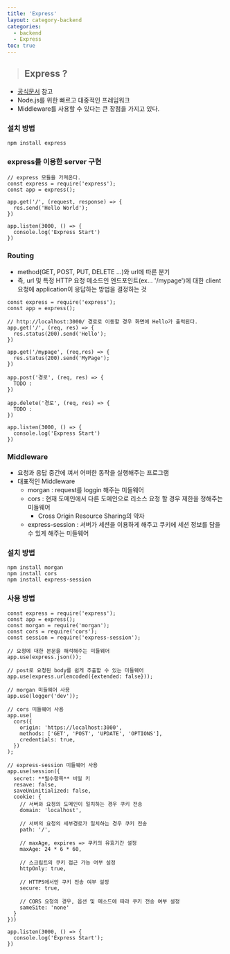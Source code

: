 ```yaml
---
title: 'Express'
layout: category-backend
categories:
  - backend
  - Express
toc: true
---
```


> ## Express ?

- [공식문서](https://expressjs.com/ko/) 참고
- Node.js를 위한 빠르고 대중적인 프레임워크
- Middleware를 사용할 수 있다는 큰 장점을 가지고 있다.

### 설치 방법

```
npm install express
```

### express를 이용한 server 구현

```
// express 모듈을 가져온다.
const express = require('express');
const app = express();

app.get('/', (request, response) => {
  res.send('Hello World');
})

app.listen(3000, () => {
  console.log('Express Start')
})
```

### Routing

- method(GET, POST, PUT, DELETE ...)와 url에 따른 분기
- 즉, url 및 특정 HTTP 요청 메소드인 엔드포인트(ex... '/mypage')에 대한 client 요청에 application이 응답하는 방법을 결정하는 것

```
const express = require('express');
const app = express();

// http://localhost:3000/ 경로로 이동할 경우 화면에 Hello가 출력된다.
app.get('/', (req, res) => {
  res.status(200).send('Hello');
})

app.get('/mypage', (req,res) => {
  res.status(200).send('MyPage');
})

app.post('경로', (req, res) => {
  TODO :
})

app.delete('경로', (req, res) => {
  TODO :
})

app.listen(3000, () => {
  console.log('Express Start')
})
```

### Middleware

- 요청과 응답 중간에 껴서 어떠한 동작을 실행해주는 프로그램
- 대표적인 Middleware
  - morgan : request를 loggin 해주는 미들웨어
  - cors : 현재 도메인에서 다른 도메인으로 리소스 요청 할 경우 제한을 정해주는 미들웨어
    - Cross Origin Resource Sharing의 약자
  - express-session : 서버가 세션을 이용하게 해주고 쿠키에 세션 정보를 담을 수 있게 해주는 미들웨어

### 설치 방법

```
npm install morgan
npm install cors
npm install express-session
```

### 사용 방법

```
const express = require('express');
const app = express();
const morgan = require('morgan');
const cors = require('cors');
const session = require('express-session');

// 요청에 대한 본문을 해석해주는 미들웨어
app.use(express.json());

// post로 요청된 body를 쉽게 추출할 수 있는 미들웨어
app.use(express.urlencoded({extended: false}));

// morgan 미들웨어 사용
app.use(logger('dev'));

// cors 미들웨어 사용
app.use(
  cors({
    origin: 'https://localhost:3000',
    methods: ['GET', 'POST', 'UPDATE', 'OPTIONS'],
    credentials: true,
  })
);

// express-session 미들웨어 사용
app.use(session({
  secret: **필수항목** 비밀 키
  resave: false,
  saveUninitialized: false,
  cookie: {
    // 서버와 요청의 도메인이 일치하는 경우 쿠키 전송
    domain: 'localhost',

    // 서버의 요청의 세부경로가 일치하는 경우 쿠키 전송
    path: '/',

    // maxAge, expires => 쿠키의 유효기간 설정
    maxAge: 24 * 6 * 60,

    // 스크립트의 쿠키 접근 가능 여부 설정
    httpOnly: true,

    // HTTPS에서만 쿠키 전송 여부 설정
    secure: true,

    // CORS 요청의 경우, 옵션 및 메소드에 따라 쿠키 전송 여부 설정
    sameSite: 'none'
  }
}))

app.listen(3000, () => {
  console.log('Express Start');
})
```
